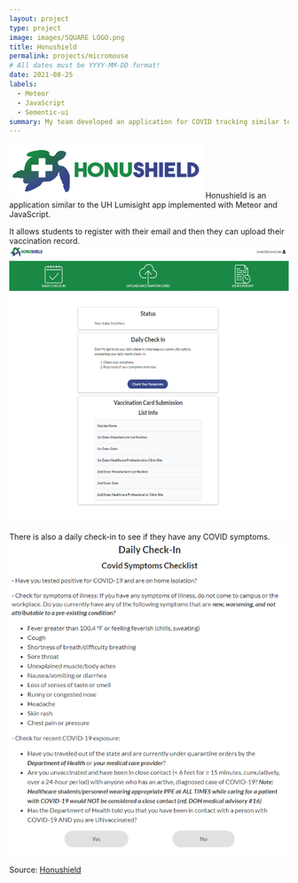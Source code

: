 ```yaml
---
layout: project
type: project
image: images/SQUARE LOGO.png
title: Honushield
permalink: projects/micromouse
# All dates must be YYYY-MM-DD format!
date: 2021-08-25
labels:
  - Meteor
  - JavaScript
  - Sementic-ui
summary: My team developed an application for COVID tracking similar to UH Lumisight.
---
```

                           
<img class="center" src="../images/FULL_LOGO.png" width="350" height="100">
Honushield is an application similar to the UH Lumisight app implemented with Meteor and JavaScript. 

It allows students to register with their email and then they can upload their vaccination record.
<img class="right float" src="../images/honuhome.png" width="700" height="500">

There is also a daily check-in to see if they have any COVID symptoms.
<img class="centered" src="../images/checkin.png">

Source: <a href="https://github.com/darleneagbayani/ICS491"><i class="large github icon"></i>Honushield</a>



